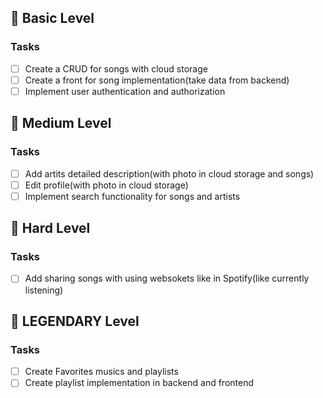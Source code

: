 ## 🥉 Basic Level

### Tasks

- [ ] Create a CRUD for songs with cloud storage
- [ ] Create a front for song implementation(take data from backend)
- [ ] Implement user authentication and authorization

## 🥈 Medium Level

### Tasks

- [ ] Add artits detailed description(with photo in cloud storage and songs)
- [ ] Edit profile(with photo in cloud storage)
- [ ] Implement search functionality for songs and artists

## 🥇 Hard Level

### Tasks

- [ ] Add sharing songs with using websokets like in Spotify(like currently
      listening)

## 🦅 LEGENDARY Level

### Tasks

- [ ] Create Favorites musics and playlists
- [ ] Create playlist implementation in backend and frontend

